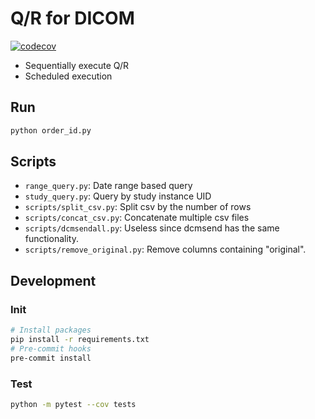 # Q/R for DICOM
[![codecov](https://codecov.io/gh/yk-szk/autoqr/branch/master/graph/badge.svg)](https://codecov.io/gh/yk-szk/autoqr)

- Sequentially execute Q/R
- Scheduled execution

## Run
```sh
python order_id.py
```

## Scripts
- `range_query.py`: Date range based query
- `study_query.py`: Query by study instance UID
- `scripts/split_csv.py`: Split csv by the number of rows
- `scripts/concat_csv.py`: Concatenate multiple csv files
- `scripts/dcmsendall.py`: Useless since dcmsend has the same functionality.
- `scripts/remove_original.py`: Remove columns containing "original".

## Development

### Init
``` sh
# Install packages
pip install -r requirements.txt
# Pre-commit hooks
pre-commit install
```
### Test
``` sh
python -m pytest --cov tests
```
